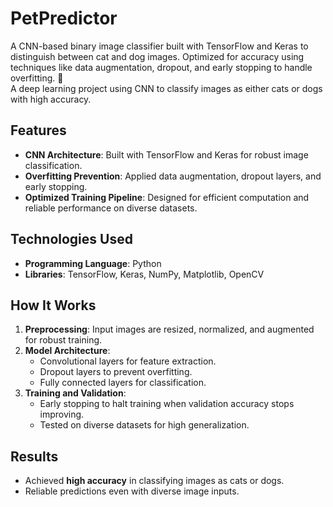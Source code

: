# PetPredictor
A CNN-based binary image classifier built with TensorFlow and Keras to distinguish between cat and dog images. Optimized for accuracy using techniques like data augmentation, dropout, and early stopping to handle overfitting.
🐾  
A deep learning project using CNN to classify images as either cats or dogs with high accuracy.  

## Features  
- **CNN Architecture**: Built with TensorFlow and Keras for robust image classification.  
- **Overfitting Prevention**: Applied data augmentation, dropout layers, and early stopping.  
- **Optimized Training Pipeline**: Designed for efficient computation and reliable performance on diverse datasets.  

## Technologies Used  
- **Programming Language**: Python  
- **Libraries**: TensorFlow, Keras, NumPy, Matplotlib, OpenCV  

## How It Works  
1. **Preprocessing**: Input images are resized, normalized, and augmented for robust training.  
2. **Model Architecture**:  
   - Convolutional layers for feature extraction.  
   - Dropout layers to prevent overfitting.  
   - Fully connected layers for classification.  
3. **Training and Validation**:  
   - Early stopping to halt training when validation accuracy stops improving.  
   - Tested on diverse datasets for high generalization.  

## Results  
- Achieved **high accuracy** in classifying images as cats or dogs.  
- Reliable predictions even with diverse image inputs.


